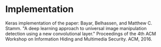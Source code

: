 # Implementation
Keras implementation of the paper:
Bayar, Belhassen, and Matthew C. Stamm. "A deep learning approach to universal image manipulation detection using a new convolutional layer." Proceedings of the 4th ACM Workshop on Information Hiding and Multimedia Security. ACM, 2016.

